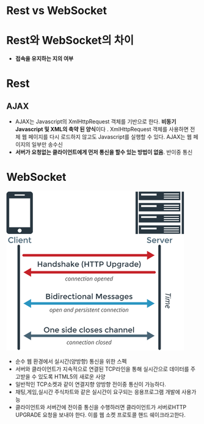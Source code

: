 # Rest vs WebSocket

# Rest와 WebSocket의 차이

- **접속을 유지하는 지의 여부**

# Rest

## AJAX

- AJAX는 Javascript의 XmlHttpRequest 객체를 기반으로 한다. **비동기 Javascript 및 XML의 축약 된 양식**이다 . XmlHttpRequest 객체를 사용하면 전체 웹 페이지를 다시 로드하지 않고도 Javascript를 실행할 수 있다. AJAX는 웹 페이지의 일부만 송수신
- **서버가 요청없는 클라이언트에게 먼저 통신을 할수 있는 방법이 없음**. 반이중 통신

# WebSocket

![Rest%20vs%20WebSocket%20980796c2a33748728140f85015f6f701/Untitled.png](./websocket/Untitled.png)

- 순수 웹 환경에서 실시간(양방향) 통신을 위한 스펙
- 서버와 클라이언트가 지속적으로 연결된 TCP라인을 통해 실시간으로 데이터를 주고받을 수 있도록 HTML5의 새로운 사양
- 일반적인 TCP소켓과 같이 연결지향 양방향 전이중 통신이 가능하다.
- 채팅,게임,실시간 주식차트와 같은 실시간이 요구되는 응용프로그램 개발에 사용가능
- 클라이언트와 서버간에 전이중 통신을 수행하러면 클라이언트가 서버로HTTP UPGRADE 요청을 보내야 한다. 이를 웹 소켓 프로토콜 핸드 쉐이크라고한다.
